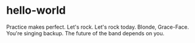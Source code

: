 # hello-world
Practice makes perfect.
Let's rock. Let's rock today. Blonde, Grace-Face. You're singing backup. The future of the band depends on you. 
